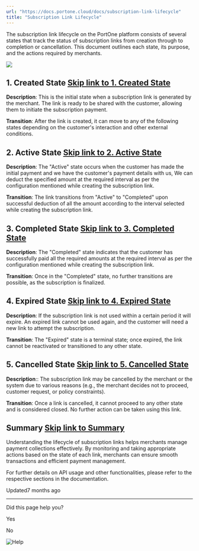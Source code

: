 ```yaml
---
url: "https://docs.portone.cloud/docs/subscription-link-lifecycle"
title: "Subscription Link Lifecycle"
---
```


The subscription link lifecycle on the PortOne platform consists of several states that track the status of subscription links from creation through to completion or cancellation. This document outlines each state, its purpose, and the actions required by merchants.

![](https://files.readme.io/b074a79a09e7c2e921d0442c72541a4aad9ac4dfe84b73ac2ecdb5321a83eaec-Subscription_Link_Life_Cycle.png)

## 1\. Created State   [Skip link to 1. Created State](https://docs.portone.cloud/docs/subscription-link-lifecycle\#1-created-state)

**Description**: This is the initial state when a subscription link is generated by the merchant. The link is ready to be shared with the customer, allowing them to initiate the subscription payment.

**Transition**: After the link is created, it can move to any of the following states depending on the customer's interaction and other external conditions.

## 2\. Active State   [Skip link to 2. Active State](https://docs.portone.cloud/docs/subscription-link-lifecycle\#2-active-state)

**Description**: The "Active" state occurs when the customer has made the initial payment and we have the customer's payment details with us, We can deduct the specified amount at the required interval as per the configuration mentioned while creating the subscription link.

**Transition**: The link transitions from "Active" to "Completed" upon successful deduction of all the amount according to the interval selected while creating the subscription link.

## 3\. Completed State   [Skip link to 3. Completed State](https://docs.portone.cloud/docs/subscription-link-lifecycle\#3-completed-state)

**Description**: The "Completed" state indicates that the customer has successfully paid all the required amounts at the required interval as per the configuration mentioned while creating the subscription link.

**Transition**: Once in the "Completed" state, no further transitions are possible, as the subscription is finalized.

## 4\. Expired State   [Skip link to 4. Expired State](https://docs.portone.cloud/docs/subscription-link-lifecycle\#4-expired-state)

**Description**: If the subscription link is not used within a certain period it will expire. An expired link cannot be used again, and the customer will need a new link to attempt the subscription.

**Transition**: The "Expired" state is a terminal state; once expired, the link cannot be reactivated or transitioned to any other state.

## 5\. Cancelled State   [Skip link to 5. Cancelled State](https://docs.portone.cloud/docs/subscription-link-lifecycle\#5-cancelled-state)

**Description**:: The subscription link may be cancelled by the merchant or the system due to various reasons (e.g., the merchant decides not to proceed, customer request, or policy constraints).

**Transition**: Once a link is cancelled, it cannot proceed to any other state and is considered closed. No further action can be taken using this link.

## Summary   [Skip link to Summary](https://docs.portone.cloud/docs/subscription-link-lifecycle\#summary)

Understanding the lifecycle of subscription links helps merchants manage payment collections effectively. By monitoring and taking appropriate actions based on the state of each link, merchants can ensure smooth transactions and efficient payment management.

For further details on API usage and other functionalities, please refer to the respective sections in the documentation.

Updated7 months ago

* * *

Did this page help you?

Yes

No

![Help](https://cdn.jsdelivr.net/gh/iamport-intl/portone-devx-chatbot-widget@production/public/chat-intro1.svg)